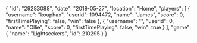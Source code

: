{
  "id": "29283088",
  "date": "2018-05-27",
  "location": "Home",
  "players": [
    {
      "username": "kouphax",
      "userid": 1094472,
      "name": "James",
      "score": 0,
      "firstTimePlaying": false,
      "win": false
    },
    {
      "username": "",
      "userid": 0,
      "name": "Ollie",
      "score": 0,
      "firstTimePlaying": false,
      "win": true
    }
  ],
  "game": {
    "name": "Lightseekers",
    "id": 210295
  }
}
